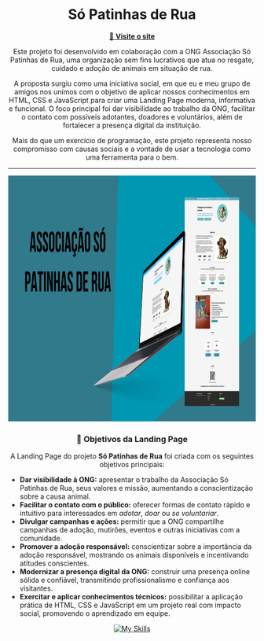 <h1 align="center">Só Patinhas de Rua</h1>

<p align="center">
  <a href="https://daviixs.github.io/Projeto-Associa-o-S-Patinhas-de-Rua/" target="_blank">
    🔗 <strong>Visite o site</strong>
  </a>
</p>


<p align="center">
  Este projeto foi desenvolvido em colaboração com a ONG Associação Só Patinhas de Rua, uma organização sem fins lucrativos que atua no resgate, cuidado e adoção de animais em situação de rua.
</p>

<p align="center">
  A proposta surgiu como uma iniciativa social, em que eu e meu grupo de amigos nos unimos com o objetivo de aplicar nossos conhecimentos em HTML, CSS e JavaScript para criar uma Landing Page moderna, informativa e funcional. O foco principal foi dar visibilidade ao trabalho da ONG, facilitar o contato com possíveis adotantes, doadores e voluntários, além de fortalecer a presença digital da instituição.
</p>

<p align="center">
  Mais do que um exercício de programação, este projeto representa nosso compromisso com causas sociais e a vontade de usar a tecnologia como uma ferramenta para o bem.
</p>

<hr>

<p align="center">
  <img src="https://github.com/daviixs/Projeto-Associa-o-S-Patinhas-de-Rua/blob/main/images/picture.png?raw=true" width="1296" height="500"/>
</p>
<h3 align="center">🎯 Objetivos da Landing Page</h3>

<p align="center">
  A Landing Page do projeto <strong>Só Patinhas de Rua</strong> foi criada com os seguintes objetivos principais:
</p>

<ul>
  <li><strong>Dar visibilidade à ONG:</strong> apresentar o trabalho da Associação Só Patinhas de Rua, seus valores e missão, aumentando a conscientização sobre a causa animal.</li>
  <li><strong>Facilitar o contato com o público:</strong> oferecer formas de contato rápido e intuitivo para interessados em <em>adotar</em>, <em>doar</em> ou <em>se voluntariar</em>.</li>
  <li><strong>Divulgar campanhas e ações:</strong> permitir que a ONG compartilhe campanhas de adoção, mutirões, eventos e outras iniciativas com a comunidade.</li>
  <li><strong>Promover a adoção responsável:</strong> conscientizar sobre a importância da adoção responsável, mostrando os animais disponíveis e incentivando atitudes conscientes.</li>
  <li><strong>Modernizar a presença digital da ONG:</strong> construir uma presença online sólida e confiável, transmitindo profissionalismo e confiança aos visitantes.</li>
  <li><strong>Exercitar e aplicar conhecimentos técnicos:</strong> possibilitar a aplicação prática de HTML, CSS e JavaScript em um projeto real com impacto social, promovendo o aprendizado em equipe.</li>
</ul>

<p align="center">
  <a href="https://skillicons.dev" target="_blank" rel="noopener noreferrer">
    <img src="https://skillicons.dev/icons?i=html,css,js" alt="My Skills" />
  </a>
</p>


